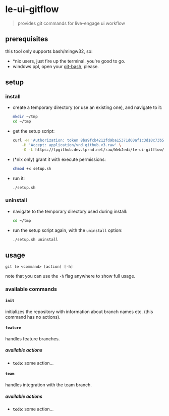 # le-ui-gitflow

> provides git commands for live-engage ui workflow


## prerequisites

this tool only supports bash/mingw32, so:

- *nix users, just fire up the terminal. you're good to go.
- windows ppl, open your [git-bash][1], please.


## setup

### install

- create a temporary directory (or use an existing one), and navigate to it:
  
  ```sh
  mkdir ~/tmp
  cd ~/tmp
  ```

- get the setup script:
  
  ```sh
  curl -H 'Authorization: token 8ba9fcb4212fd9ba15371d60af1c3d10c73b5522' \
      -H 'Accept: application/vnd.github.v3.raw' \
      -O -L https://lpgithub.dev.lprnd.net/raw/WebJedi/le-ui-gitflow/master/bin/setup.sh
  ```

- (*nix only) grant it with execute permissions:
  
  ```sh
  chmod +x setup.sh
  ```

- run it:
  
  ```sh
  ./setup.sh
  ```

### uninstall

- navigate to the temporary directory used during install:
  
  ```sh
  cd ~/tmp
  ```

- run the setup script again, with the `uninstall` option:
  
  ```sh
  ./setup.sh uninstall
  ```


## usage

    git le <command> [action] [-h]

note that you can use the `-h` flag anywhere to show full usage.


### available commands


#### `init`

initializes the repository with information about branch names etc. 
(this command has no actions).


#### `feature`

handles feature branches.

##### available actions

- **`todo`**: some action...


#### `team`

handles integration with the team branch.

##### available actions

- **`todo`**: some action...







[1]: https://git-scm.com/download/win
